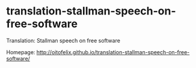 # translation-stallman-speech-on-free-software
Translation: Stallman speech on free software

Homepage: http://oitofelix.github.io/translation-stallman-speech-on-free-software/
